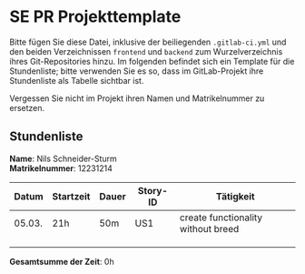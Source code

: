 # SE PR Projekttemplate

Bitte fügen Sie diese Datei, inklusive der beiliegenden `.gitlab-ci.yml` und den beiden Verzeichnissen `frontend` und `backend` zum Wurzelverzeichnis ihres Git-Repositories hinzu.
Im folgenden befindet sich ein Template für die Stundenliste; bitte verwenden Sie es so, dass im GitLab-Projekt ihre Stundenliste als Tabelle sichtbar ist.

Vergessen Sie nicht im Projekt ihren Namen und Matrikelnummer zu ersetzen.

## Stundenliste

**Name**: Nils Schneider-Sturm\
**Matrikelnummer**: 12231214


| Datum  | Startzeit | Dauer | Story-ID | Tätigkeit                          |
|--------|-----------|-------|----------|------------------------------------|
| 05.03. | 21h        | 50m   | US1      | create functionality without breed |
|        |           |       |          |                                    |
|        |           |       |          |                                    |
|        |           |       |          |                                    |

**Gesamtsumme der Zeit**: 0h 
